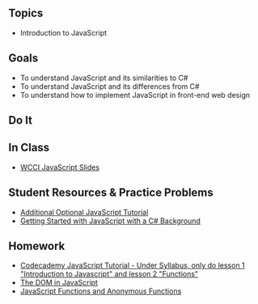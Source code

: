 ## Topics
  - Introduction to JavaScript
  
## Goals
 - To understand JavaScript and its similarities to C#
 - To understand JavaScript and its differences from C#
 - To understand how to implement JavaScript in front-end web design
   
## Do It

## In Class
 - [WCCI JavaScript Slides](https://docs.google.com/a/wecancodeit.org/presentation/d/1c9QeunLMM2kiIHH6Dk8a-TcZUamW2TuSxt8aIpcJYQw/edit?usp=sharing)
    

## Student Resources & Practice Problems
  - [Additional Optional JavaScript Tutorial](https://javascript.info/first-steps)
  - [Getting Started with JavaScript with a C# Background](https://mauricebutler.wordpress.com/2011/11/07/getting-started-with-javascript-with-a-c-background/)

## Homework
 - [Codecademy JavaScript Tutorial - Under Syllabus, only do lesson 1 "Introduction to Javascript" and lesson 2 "Functions"](https://www.codecademy.com/learn/javascript)
- [The DOM in JavaScript](https://www.w3schools.com/js/js_htmldom.asp)
- [JavaScript Functions and Anonymous Functions](http://helephant.com/2008/08/23/javascript-anonymous-functions/)
